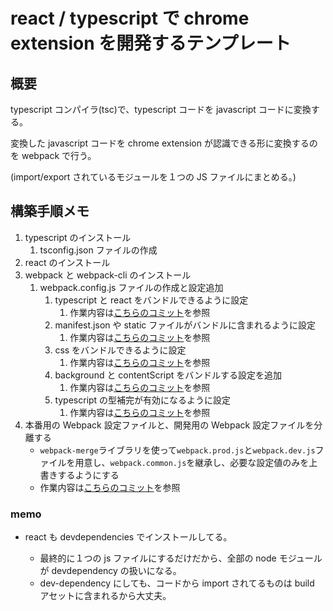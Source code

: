 # react / typescript で chrome extension を開発するテンプレート

## 概要

typescript コンパイラ(tsc)で、typescript コードを javascript コードに変換する。

変換した javascript コードを chrome extension が認識できる形に変換するのを webpack で行う。

(import/export されているモジュールを１つの JS ファイルにまとめる。)

## 構築手順メモ

1. typescript のインストール
   1. tsconfig.json ファイルの作成
2. react のインストール
3. webpack と webpack-cli のインストール
   1. webpack.config.js ファイルの作成と設定追加
      1. typescript と react をバンドルできるように設定
         1. 作業内容は[こちらのコミット](https://github.com/g-ishi/chrome-extension-boillerplate/commit/1e7ea347417c6333db4300b7848e5ce00c4b2271)を参照
      2. manifest.json や static ファイルがバンドルに含まれるように設定
         1. 作業内容は[こちらのコミット](https://github.com/g-ishi/chrome-extension-boillerplate/commit/2b2fb6f65c8cb3e1af1bd570a91ee58ac9a03c4b)を参照
      3. css をバンドルできるように設定
         1. 作業内容は[こちらのコミット](https://github.com/g-ishi/chrome-extension-boillerplate/commit/b79e385627167f4a5be731ef9a3425b913d698c1)を参照
      4. background と contentScript をバンドルする設定を追加
         1. 作業内容は[こちらのコミット](https://github.com/g-ishi/chrome-extension-boillerplate/commit/b1a09dc1c9b6f9ee5d93c94d57d81a467ef559bb)を参照
      5. typescript の型補完が有効になるように設定
         1. 作業内容は[こちらのコミット](https://github.com/g-ishi/chrome-extension-boillerplate/commit/4fd061ea66d71ba04b29952f9bf0319f4f4449c7)を参照
4. 本番用の Webpack 設定ファイルと、開発用の Webpack 設定ファイルを分離する
   - `webpack-merge`ライブラリを使って`webpack.prod.js`と`webpack.dev.js`ファイルを用意し、`webpack.common.js`を継承し、必要な設定値のみを上書きするようにする
   - 作業内容は[こちらのコミット]()を参照

### memo

- react も devdependencies でインストールしてる。

  - 最終的に１つの js ファイルにするだけだから、全部の node モジュールが devdependency の扱いになる。
  - dev-dependency にしても、コードから import されてるものは build アセットに含まれるから大丈夫。
